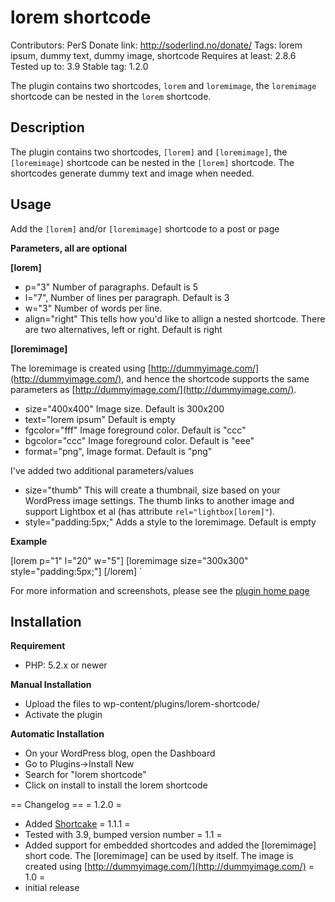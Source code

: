 lorem shortcode
===

Contributors: PerS
Donate link: http://soderlind.no/donate/
Tags: lorem ipsum, dummy text, dummy image, shortcode
Requires at least: 2.8.6
Tested up to: 3.9
Stable tag: 1.2.0

The plugin contains two shortcodes, `lorem` and `loremimage`, the `loremimage` shortcode can be nested in the `lorem` shortcode.

Description 
---

The plugin contains two shortcodes, `[lorem]` and `[loremimage]`, the `[loremimage]` shortcode can be nested in the `[lorem]` shortcode. The shortcodes generate dummy text and image when needed.

Usage
---

Add the `[lorem]` and/or `[loremimage]` shortcode to a post or page

**Parameters, all are optional**

**[lorem]**

* p="3" Number of paragraphs. Default is 5
* l="7", Number of lines per paragraph. Default is 3
* w="3" Number of words per line.
* align="right" This tells how you'd like to allign a nested shortcode. There are two alternatives, left or right. Default is right

**[loremimage]**

The loremimage is created using [http://dummyimage.com/](http://dummyimage.com/), and hence the shortcode supports the same parameters as [http://dummyimage.com/](http://dummyimage.com/). 

* size="400x400" Image size. Default is 300x200
* text="lorem ipsum" Default is empty
* fgcolor="fff" Image foreground color. Default is "ccc"
* bgcolor="ccc" Image foreground color. Default is  "eee"
* format="png", Image format. Default is "png"

I've added two additional parameters/values

* size="thumb" This will create a thumbnail, size based on your WordPress image settings. The thumb links to another image and support Lightbox et al (has attribute `rel="lightbox[lorem]"`).
* style="padding:5px;" Adds a style to the loremimage. Default is empty

 **Example** 

[lorem p="1" l="20" w="5"]
    [loremimage size="300x300" style="padding:5px;"]
[/lorem]
`

For more information and screenshots, please see the [plugin home page](http://soderlind.no/archives/2010/11/17/lorem-shortcode/)

Installation 
---

**Requirement** 
* PHP: 5.2.x or newer

**Manual Installation** 
* Upload the files to wp-content/plugins/lorem-shortcode/
* Activate the plugin

 **Automatic Installation** 
* On your WordPress blog, open the Dashboard
* Go to Plugins->Install New
* Search for "lorem shortcode"
* Click on install to install the lorem shortcode


== Changelog ==
= 1.2.0 =
* Added [Shortcake](https://github.com/fusioneng/Shortcake)
= 1.1.1 =
* Tested with 3.9, bumped version number
= 1.1 =
* Added support for embedded shortcodes and added the [loremimage] short code. The [loremimage] can be used by itself. The image is created using [http://dummyimage.com/](http://dummyimage.com/)
= 1.0 = 
* initial release
